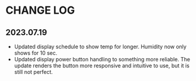 # CHANGE LOG

## 2023.07.19
- Updated display schedule to show temp for longer. Humidity now only shows for 10 sec.
- Updated display power button handling to something more reliable. The update renders the
  button more responsive and intuitive to use, but it is still not perfect.
